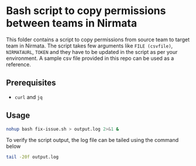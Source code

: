 # Bash script to copy permissions between teams in Nirmata

This folder contains a script to copy permissions from source team to target team in Nirmata. The script takes few arguments like `FILE (csvfile)`, `NIRMATAURL`, `TOKEN` and they have to be updated in the script as per your environment. A sample csv file  provided in this repo can be used as a reference.

## Prerequisites
- `curl` and `jq`

## Usage
```sh
nohup bash fix-issue.sh > output.log 2>&1 &
```
To verify the script output, the log file can be tailed using the command below

```sh
tail -20f output.log
```

